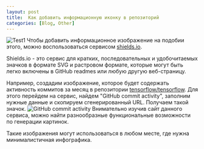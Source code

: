 ```yaml
---
layout: post
title:  Как добавить информационную иконку в репозиторий
categories: [Blog, Other]
---
```

![Test1](https://img.shields.io/badge/%D0%9F%D0%B5%D1%80%D0%B2%D0%B0%D1%8F%20%D1%87%D0%B0%D1%81%D1%82%D1%8C-%D0%92%D1%82%D0%BE%D1%80%D0%B0%D1%8F%20%D1%87%D0%B0%D1%81%D1%82%D1%8C-red)
Чтобы добавить информационное изображение на подобии этого, можно воспользоваться сервисом [shields.io](https://shields.io/).

Shields.io - это сервис для кратких, последовательных и удобочитаемых значков в формате SVG и растровом формате, которые могут быть легко включены в GitHub readmes или любую другую веб-страницу.

Например, создадим изображение, которое будет содержать активность коммитов за месяц в репозитории [tensorflow/tensorflow](https://github.com/tensorflow/tensorflow). Для этого перейдем на сервис, найдем "GitHub commit activity", заполним нужные данные и скопируем сгенерированный URL. Получаем такой значок. ![GitHub commit activity](https://img.shields.io/github/commit-activity/m/tensorflow/tensorflow?logo=github&style=flat-square)
Внимательно изучив сайт данного сервиса, можно найти разнообразные функциональные возможности по генерации картинок.

Такие изображения могут использоваться в любом месте, где нужна минималистичная инфографика.

